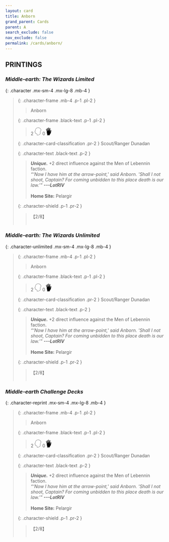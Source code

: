```yaml
---
layout: card
title: Anborn
grand_parent: Cards
parent: A
search_exclude: false
nav_exclude: false
permalink: /cards/anborn/
---
```


## PRINTINGS


### _Middle-earth: The Wizards Limited_

{: .character .mx-sm-4 .mx-lg-8 .mb-4 }
> {: .character-frame .mb-4 .p-1 .pl-2 }
> > <div class="card-mp"></div>
> > <div class="character-card-name">Anborn</div>
>
> {: .character-frame .black-text .p-1 .pl-2 }
> > 2 ![](/assets/images/mind.svg) 0![](/assets/images/di.svg)
>
> {: .character-card-classification .pr-2 }
> Scout/Ranger Dunadan
>
> {: .character-text .black-text .p-2 }
> > _**Unique.**_ +2 direct influence against the Men of Lebennin faction. <br>_“‘Now I have him at the arrow-point,' said Anborn. 'Shall I not shoot, Captain? For coming unbidden to this place death is our law.’”_ ***---&NoBreak;LotRIV***  <br><br>**Home Site:** Pelargir 
>
> {: .character-shield .p-1 .pr-2 }
> > <div class="card-shield">【2/8】</div>
> > <div class="card-corruption">&nbsp;</div>

### _Middle-earth: The Wizards Unlimited_

{: .character-unlimited .mx-sm-4 .mx-lg-8 .mb-4 }
> {: .character-frame .mb-4 .p-1 .pl-2 }
> > <div class="card-mp"></div>
> > <div class="character-card-name">Anborn</div>
>
> {: .character-frame .black-text .p-1 .pl-2 }
> > 2 ![](/assets/images/mind.svg) 0![](/assets/images/di.svg)
>
> {: .character-card-classification .pr-2 }
> Scout/Ranger Dunadan
>
> {: .character-text .black-text .p-2 }
> > _**Unique.**_ +2 direct influence against the Men of Lebennin faction. <br>_“‘Now I have him at the arrow-point,' said Anborn. 'Shall I not shoot, Captain? For coming unbidden to this place death is our law.’”_ ***---&NoBreak;LotRIV***  <br><br>**Home Site:** Pelargir 
>
> {: .character-shield .p-1 .pr-2 }
> > <div class="card-shield">【2/8】</div>
> > <div class="card-corruption">&nbsp;</div>

### _Middle-earth Challenge Decks_

{: .character-reprint .mx-sm-4 .mx-lg-8 .mb-4 }
> {: .character-frame .mb-4 .p-1 .pl-2 }
> > <div class="card-mp"></div>
> > <div class="character-card-name">Anborn</div>
>
> {: .character-frame .black-text .p-1 .pl-2 }
> > 2 ![](/assets/images/mind.svg) 0![](/assets/images/di.svg)
>
> {: .character-card-classification .pr-2 }
> Scout/Ranger Dunadan
>
> {: .character-text .black-text .p-2 }
> > _**Unique.**_ +2 direct influence against the Men of Lebennin faction. <br>_“‘Now I have him at the arrow-point,' said Anborn. 'Shall I not shoot, Captain? For coming unbidden to this place death is our law.’”_ ***---&NoBreak;LotRIV***  <br><br>**Home Site:** Pelargir 
>
> {: .character-shield .p-1 .pr-2 }
> > <div class="card-shield">【2/8】</div>
> > <div class="card-corruption">&nbsp;</div>
